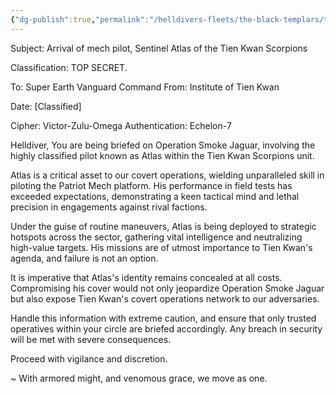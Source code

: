 ```yaml
---
{"dg-publish":true,"permalink":"/helldivers-fleets/the-black-templars/templars-operator-files/atlas/","noteIcon":"","created":"2024-03-20T22:59:37.496+01:00","updated":"2024-03-24T01:04:25.730+01:00"}
---
```


Subject: Arrival of mech pilot, Sentinel Atlas of the Tien Kwan Scorpions 

Classification: TOP SECRET. 

To: Super Earth Vanguard Command 
From: Institute of Tien Kwan 

Date: [Classified] 

Cipher: Victor-Zulu-Omega 
Authentication: Echelon-7 

Helldiver, 
You are being briefed on Operation Smoke Jaguar, involving the highly classified pilot known as Atlas within the Tien Kwan Scorpions unit. 

Atlas is a critical asset to our covert operations, wielding unparalleled skill in piloting the Patriot Mech platform. His performance in field tests has exceeded expectations, demonstrating a keen tactical mind and lethal precision in engagements against rival factions. 

Under the guise of routine maneuvers, Atlas is being deployed to strategic hotspots across the sector, gathering vital intelligence and neutralizing high-value targets. His missions are of utmost importance to Tien Kwan's agenda, and failure is not an option.

It is imperative that Atlas's identity remains concealed at all costs. Compromising his cover would not only jeopardize Operation Smoke Jaguar but also expose Tien Kwan's covert operations network to our adversaries. 

Handle this information with extreme caution, and ensure that only trusted operatives within your circle are briefed accordingly. Any breach in security will be met with severe consequences. 

Proceed with vigilance and discretion. 

~ With armored might, and venomous grace, we move as one.